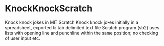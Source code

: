 # KnockKnockScratch
Knock knock jokes in MIT Scratch
Knock knock jokes initially in a spreadsheet, exported to tab delimited text file
Scratch program (sb2) uses lists with opening line and punchline within the same position; no checking of user input etc.
